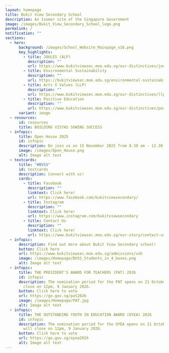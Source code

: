 ```yaml
---
layout: homepage
title: Bukit View Secondary School
description: An Isomer site of the Singapore Government
image: /images/Bukit_View_Secondary_School_logo.png
permalink: /
notification: ""
sections:
  - hero:
      background: /images/School_Website_Mainpage_v16.png
      key_highlights:
        - title: JOULES (ALP)
          description: ""
          url: https://www.bukitviewsec.moe.edu.sg/our-distinctives/joules-alp/
        - title: Environmental Sustainability
          description: ""
          url: https://bukitviewsec.moe.edu.sg/environmental-sustainability/
        - title: Arts X Values (LLP)
          description: ""
          url: https://www.bukitviewsec.moe.edu.sg/our-distinctives/llp/
        - title: Positive Education
          description: ""
          url: https://www.bukitviewsec.moe.edu.sg/our-distinctives/pos-education/
      variant: image
  - resources:
      id: resources
      title: BUILDING VISTAS SOWING SUCCESS
  - infopic:
      title: Open House 2025
      id: infopic
      description: Do join us on 15 November 2025 from 8.30 am - 12.30 pm
      image: /images/Open_House.png
      alt: Image alt text
  - textcards:
      title: "#BVSS"
      id: textcards
      description: Connect with us!
      cards:
        - title: Facebook
          description: ""
          linktext: Click here!
          url: https://www.facebook.com/bukitviewsecondary/
        - title: Instagram
          description: ""
          linktext: Click here!
          url: https://www.instagram.com/bukitviewsecondary
        - title: Contact Us
          description: ""
          linktext: Click here!
          url: https://www.bukitviewsec.moe.edu.sg/our-story/contact-us/
  - infopic:
      description: Find out more about Bukit View Secondary school!
      button: Click here
      url: https://www.bukitviewsec.moe.edu.sg/admissions/voh
      image: /images/Homepage/BVSS_Students_in_4_boxes.png
      alt: Image alt text
  - infopic:
      title: THE PRESIDENT'S AWARD FOR TEACHERS (PAT) 2026
      id: infopic
      description: The nomination period for the PAT opens on 21 October 2025 and will
        close on 12pm, 9 January 2026.
      button: Click here to vote
      url: https://go.gov.sg/pat2026
      image: /images/Homepage/PAT.jpg
      alt: Image alt text
  - infopic:
      title: THE OUTSTANDING YOUTH IN EDUCATION AWARD (OYEA) 2026
      id: infopic
      description: The nomination period for the OYEA opens on 21 October 2025 and
        will close on 12pm, 9 January 2026.
      button: Click here to vote
      url: https://go.gov.sg/oyea2026
      alt: Image alt text
---
```

